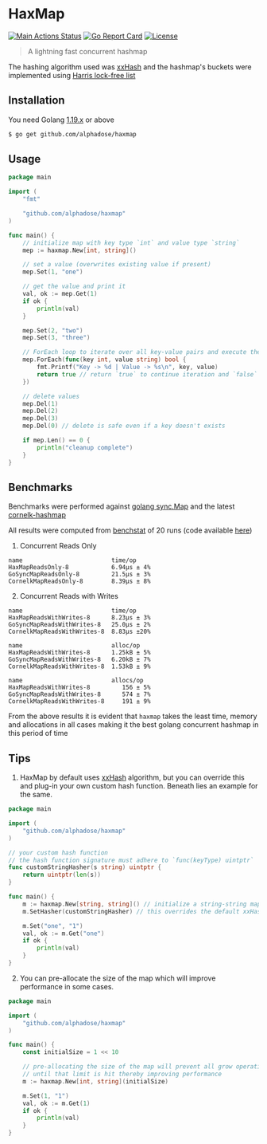 # HaxMap

[![Main Actions Status](https://github.com/alphadose/haxmap/workflows/Go/badge.svg)](https://github.com/alphadose/haxmap/actions)
[![Go Report Card](https://goreportcard.com/badge/github.com/alphadose/haxmap)](https://goreportcard.com/report/github.com/alphadose/haxmap)
[![License](https://img.shields.io/badge/license-MIT-blue.svg)](./LICENSE.md)
> A lightning fast concurrent hashmap

The hashing algorithm used was [xxHash](https://github.com/Cyan4973/xxHash) and the hashmap's buckets were implemented using [Harris lock-free list](https://www.cl.cam.ac.uk/research/srg/netos/papers/2001-caslists.pdf)

## Installation

You need Golang [1.19.x](https://go.dev/dl/) or above

```bash
$ go get github.com/alphadose/haxmap
```

## Usage

```go
package main

import (
	"fmt"

	"github.com/alphadose/haxmap"
)

func main() {
	// initialize map with key type `int` and value type `string`
	mep := haxmap.New[int, string]()

	// set a value (overwrites existing value if present)
	mep.Set(1, "one")

	// get the value and print it
	val, ok := mep.Get(1)
	if ok {
		println(val)
	}

	mep.Set(2, "two")
	mep.Set(3, "three")

	// ForEach loop to iterate over all key-value pairs and execute the given lambda
	mep.ForEach(func(key int, value string) bool {
		fmt.Printf("Key -> %d | Value -> %s\n", key, value)
		return true // return `true` to continue iteration and `false` to break iteration
	})

	// delete values
	mep.Del(1)
	mep.Del(2)
	mep.Del(3)
	mep.Del(0) // delete is safe even if a key doesn't exists

	if mep.Len() == 0 {
		println("cleanup complete")
	}
}
```

## Benchmarks

Benchmarks were performed against [golang sync.Map](https://pkg.go.dev/sync#Map) and the latest [cornelk-hashmap](https://github.com/cornelk/hashmap)

All results were computed from [benchstat](https://pkg.go.dev/golang.org/x/perf/cmd/benchstat) of 20 runs (code available [here](./benchmarks))

1. Concurrent Reads Only
```
name                         time/op
HaxMapReadsOnly-8            6.94µs ± 4%
GoSyncMapReadsOnly-8         21.5µs ± 3%
CornelkMapReadsOnly-8        8.39µs ± 8%
```

2. Concurrent Reads with Writes
```
name                         time/op
HaxMapReadsWithWrites-8      8.23µs ± 3%
GoSyncMapReadsWithWrites-8   25.0µs ± 2%
CornelkMapReadsWithWrites-8  8.83µs ±20%

name                         alloc/op
HaxMapReadsWithWrites-8      1.25kB ± 5%
GoSyncMapReadsWithWrites-8   6.20kB ± 7%
CornelkMapReadsWithWrites-8  1.53kB ± 9%

name                         allocs/op
HaxMapReadsWithWrites-8         156 ± 5%
GoSyncMapReadsWithWrites-8      574 ± 7%
CornelkMapReadsWithWrites-8     191 ± 9%
```

From the above results it is evident that `haxmap` takes the least time, memory and allocations in all cases making it the best golang concurrent hashmap in this period of time

## Tips

1. HaxMap by default uses [xxHash](https://github.com/cespare/xxhash) algorithm, but you can override this and plug-in your own custom hash function. Beneath lies an example for the same.
```go
package main

import (
	"github.com/alphadose/haxmap"
)

// your custom hash function
// the hash function signature must adhere to `func(keyType) uintptr`
func customStringHasher(s string) uintptr {
	return uintptr(len(s))
}

func main() {
	m := haxmap.New[string, string]() // initialize a string-string map
	m.SetHasher(customStringHasher) // this overrides the default xxHash algorithm

	m.Set("one", "1")
	val, ok := m.Get("one")
	if ok {
		println(val)
	}
}
```

2. You can pre-allocate the size of the map which will improve performance in some cases.
```go
package main

import (
	"github.com/alphadose/haxmap"
)

func main() {
	const initialSize = 1 << 10

	// pre-allocating the size of the map will prevent all grow operations
	// until that limit is hit thereby improving performance
	m := haxmap.New[int, string](initialSize)

	m.Set(1, "1")
	val, ok := m.Get(1)
	if ok {
		println(val)
	}
}
```
